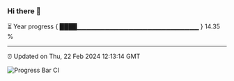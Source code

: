 ### Hi there 👋

⏳ Year progress { ████▁▁▁▁▁▁▁▁▁▁▁▁▁▁▁▁▁▁▁▁▁▁▁▁▁▁ } 14.35 %

---

⏰ Updated on Thu, 22 Feb 2024 12:13:14 GMT

![Progress Bar CI](https://github.com/Shyam-Makwana/GitHub-Actions-Demo/workflows/Progress%20Bar%20CI/badge.svg)
